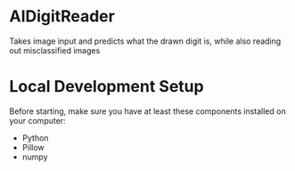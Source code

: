 # AIDigitReader
Takes image input and predicts what the drawn digit is, while also reading out misclassified images

# Local Development Setup
Before starting, make sure you have at least these components installed on your computer:
- Python
- Pillow
- numpy
